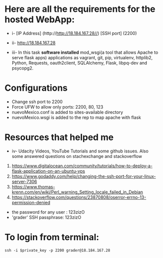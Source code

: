 # **Here are all the requirements for the hosted WebApp**:

* i- [IP Address] (http://http://18.184.167.28//)
     [SSH port] (2200)

* ii- http://18.184.167.28

* iii- In this task **software installed** mod_wsgi(a tool that allows Apache to serve flask apps) applications as vagrant, git, pip, virtualenv, httplib2, Python, Requests, oauth2client, SQLAlchemy, Flask, libpq-dev and psycopg2.

# Configurations
- Change ssh port to 2200
- Force UFW to allow only ports: 2200, 80, 123
- nuevoMexico.conf is added to sites-available directory
- nuevoMexico.wsgi is added to the rep to map apache with flask

# Resources that helped me

* iv- Udacity Videos, YouTube Tutorials and some github issues. Also some answered questions on stachexchange and stackoverflow

1. https://www.digitalocean.com/community/tutorials/how-to-deploy-a-flask-application-on-an-ubuntu-vps
2. https://www.godaddy.com/help/changing-the-ssh-port-for-your-linux-server-7306
3. https://www.thomas-krenn.com/en/wiki/Perl_warning_Setting_locale_failed_in_Debian
4. https://stackoverflow.com/questions/23870808/oserror-errno-13-permission-denied


* the password for any user : 123zizO
* 'grader' SSH passphrase: 123zizO


# To login from terminal:
`ssh -i $private_key -p 2200 grader@18.184.167.28`





